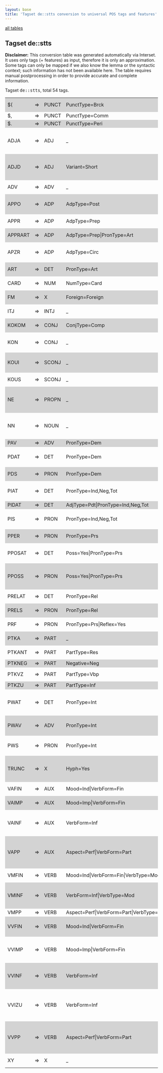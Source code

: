 ```yaml
---
layout: base
title: 'Tagset de::stts conversion to universal POS tags and features'
---
```


<a href="index.html">all tables</a>

## Tagset de::stts

**Disclaimer:**
This conversion table was generated automatically via Interset.
It uses only tags (+ features) as input, therefore it is only an approximation.
Some tags can only be mapped if we also know the lemma or the syntactic context; such information has not been available here.
The table requires manual postprocessing in order to provide accurate and complete information.

Tagset <tt>de::stts</tt>, total 54 tags.

<table>
  <tr style="background:lightgray"><td>$(</td><td>=&gt;</td><td>PUNCT</td><td>PunctType=Brck</td><td><em>``, '', *RRB*, *LRB*, -</em></td></tr>
  <tr><td>$,</td><td>=&gt;</td><td>PUNCT</td><td>PunctType=Comm</td><td><em>,</em></td></tr>
  <tr style="background:lightgray"><td>$.</td><td>=&gt;</td><td>PUNCT</td><td>PunctType=Peri</td><td><em>., :, ?, ;, !</em></td></tr>
  <tr><td>ADJA</td><td>=&gt;</td><td>ADJ</td><td>_</td><td><em>neuen, neue, deutschen, ersten, anderen</em></td></tr>
  <tr style="background:lightgray"><td>ADJD</td><td>=&gt;</td><td>ADJ</td><td>Variant=Short</td><td><em>gut, rund, knapp, deutlich, möglich</em></td></tr>
  <tr><td>ADV</td><td>=&gt;</td><td>ADV</td><td>_</td><td><em>auch, nur, noch, so, aber</em></td></tr>
  <tr style="background:lightgray"><td>APPO</td><td>=&gt;</td><td>ADP</td><td>AdpType=Post</td><td><em>zufolge, nach, gegenüber, wegen, über</em></td></tr>
  <tr><td>APPR</td><td>=&gt;</td><td>ADP</td><td>AdpType=Prep</td><td><em>in, von, mit, für, auf</em></td></tr>
  <tr style="background:lightgray"><td>APPRART</td><td>=&gt;</td><td>ADP</td><td>AdpType=Prep|PronType=Art</td><td><em>im, am, zum, zur, vom</em></td></tr>
  <tr><td>APZR</td><td>=&gt;</td><td>ADP</td><td>AdpType=Circ</td><td><em>an, hinaus, aus, her, heraus</em></td></tr>
  <tr style="background:lightgray"><td>ART</td><td>=&gt;</td><td>DET</td><td>PronType=Art</td><td><em>der, die, den, des, das</em></td></tr>
  <tr><td>CARD</td><td>=&gt;</td><td>NUM</td><td>NumType=Card</td><td><em>000, zwei, drei, vier, fünf</em></td></tr>
  <tr style="background:lightgray"><td>FM</td><td>=&gt;</td><td>X</td><td>Foreign=Foreign</td><td><em>New, of, de, Times, the</em></td></tr>
  <tr><td>ITJ</td><td>=&gt;</td><td>INTJ</td><td>_</td><td><em>naja, Ach, äh, Na, piep</em></td></tr>
  <tr style="background:lightgray"><td>KOKOM</td><td>=&gt;</td><td>CONJ</td><td>ConjType=Comp</td><td><em>als, wie, denn, wir</em></td></tr>
  <tr><td>KON</td><td>=&gt;</td><td>CONJ</td><td>_</td><td><em>und, oder, sondern, sowie, aber</em></td></tr>
  <tr style="background:lightgray"><td>KOUI</td><td>=&gt;</td><td>SCONJ</td><td>_</td><td><em>um, ohne, statt, anstatt, Ums</em></td></tr>
  <tr><td>KOUS</td><td>=&gt;</td><td>SCONJ</td><td>_</td><td><em>daß, wenn, weil, ob, als</em></td></tr>
  <tr style="background:lightgray"><td>NE</td><td>=&gt;</td><td>PROPN</td><td>_</td><td><em>SPD, Deutschland, USA, dpa, Bonn</em></td></tr>
  <tr><td>NN</td><td>=&gt;</td><td>NOUN</td><td>_</td><td><em>Prozent, Mark, Millionen, November, Jahren</em></td></tr>
  <tr style="background:lightgray"><td>PAV</td><td>=&gt;</td><td>ADV</td><td>PronType=Dem</td><td><em></em></td></tr>
  <tr><td>PDAT</td><td>=&gt;</td><td>DET</td><td>PronType=Dem</td><td><em>dieser, diese, diesem, dieses, diesen</em></td></tr>
  <tr style="background:lightgray"><td>PDS</td><td>=&gt;</td><td>PRON</td><td>PronType=Dem</td><td><em>das, dies, die, diese, der</em></td></tr>
  <tr><td>PIAT</td><td>=&gt;</td><td>DET</td><td>PronType=Ind,Neg,Tot</td><td><em>keine, mehr, alle, kein, beiden</em></td></tr>
  <tr style="background:lightgray"><td>PIDAT</td><td>=&gt;</td><td>DET</td><td>AdjType=Pdt|PronType=Ind,Neg,Tot</td><td><em></em></td></tr>
  <tr><td>PIS</td><td>=&gt;</td><td>PRON</td><td>PronType=Ind,Neg,Tot</td><td><em>man, allem, nichts, alles, mehr</em></td></tr>
  <tr style="background:lightgray"><td>PPER</td><td>=&gt;</td><td>PRON</td><td>PronType=Prs</td><td><em>es, sie, er, wir, ich</em></td></tr>
  <tr><td>PPOSAT</td><td>=&gt;</td><td>DET</td><td>Poss=Yes|PronType=Prs</td><td><em>ihre, seine, seiner, ihrer, ihren</em></td></tr>
  <tr style="background:lightgray"><td>PPOSS</td><td>=&gt;</td><td>PRON</td><td>Poss=Yes|PronType=Prs</td><td><em>ihren, Seinen, seinem, unsrigen, meiner</em></td></tr>
  <tr><td>PRELAT</td><td>=&gt;</td><td>DET</td><td>PronType=Rel</td><td><em>deren, dessen, die</em></td></tr>
  <tr style="background:lightgray"><td>PRELS</td><td>=&gt;</td><td>PRON</td><td>PronType=Rel</td><td><em>die, der, das, dem, denen</em></td></tr>
  <tr><td>PRF</td><td>=&gt;</td><td>PRON</td><td>PronType=Prs|Reflex=Yes</td><td><em>sich, uns, mich, mir, dich</em></td></tr>
  <tr style="background:lightgray"><td>PTKA</td><td>=&gt;</td><td>PART</td><td>_</td><td><em>zu, am, allzu, Um</em></td></tr>
  <tr><td>PTKANT</td><td>=&gt;</td><td>PART</td><td>PartType=Res</td><td><em>nein, ja, bitte, Gewiß, Also</em></td></tr>
  <tr style="background:lightgray"><td>PTKNEG</td><td>=&gt;</td><td>PART</td><td>Negative=Neg</td><td><em>nicht</em></td></tr>
  <tr><td>PTKVZ</td><td>=&gt;</td><td>PART</td><td>PartType=Vbp</td><td><em>an, aus, ab, vor, auf</em></td></tr>
  <tr style="background:lightgray"><td>PTKZU</td><td>=&gt;</td><td>PART</td><td>PartType=Inf</td><td><em>zu, zur, zum</em></td></tr>
  <tr><td>PWAT</td><td>=&gt;</td><td>DET</td><td>PronType=Int</td><td><em>welche, welchen, welcher, wie, welchem</em></td></tr>
  <tr style="background:lightgray"><td>PWAV</td><td>=&gt;</td><td>ADV</td><td>PronType=Int</td><td><em>wie, wo, warum, wobei, wonach</em></td></tr>
  <tr><td>PWS</td><td>=&gt;</td><td>PRON</td><td>PronType=Int</td><td><em>was, wer, wem, wen, welches</em></td></tr>
  <tr style="background:lightgray"><td>TRUNC</td><td>=&gt;</td><td>X</td><td>Hyph=Yes</td><td><em>Staats-, Industrie-, Finanz-, Öl-, Lohn-</em></td></tr>
  <tr><td>VAFIN</td><td>=&gt;</td><td>AUX</td><td>Mood=Ind|VerbForm=Fin</td><td><em>ist, hat, wird, sind, sei</em></td></tr>
  <tr style="background:lightgray"><td>VAIMP</td><td>=&gt;</td><td>AUX</td><td>Mood=Imp|VerbForm=Fin</td><td><em>Seid, werde, Sei</em></td></tr>
  <tr><td>VAINF</td><td>=&gt;</td><td>AUX</td><td>VerbForm=Inf</td><td><em>werden, sein, haben, worden, Dabeisein</em></td></tr>
  <tr style="background:lightgray"><td>VAPP</td><td>=&gt;</td><td>AUX</td><td>Aspect=Perf|VerbForm=Part</td><td><em>worden, gewesen, geworden, gehabt, werden</em></td></tr>
  <tr><td>VMFIN</td><td>=&gt;</td><td>VERB</td><td>Mood=Ind|VerbForm=Fin|VerbType=Mod</td><td><em>kann, soll, will, muß, sollen</em></td></tr>
  <tr style="background:lightgray"><td>VMINF</td><td>=&gt;</td><td>VERB</td><td>VerbForm=Inf|VerbType=Mod</td><td><em>können, müssen, wollen, dürfen, sollen</em></td></tr>
  <tr><td>VMPP</td><td>=&gt;</td><td>VERB</td><td>Aspect=Perf|VerbForm=Part|VerbType=Mod</td><td><em>gewollt</em></td></tr>
  <tr style="background:lightgray"><td>VVFIN</td><td>=&gt;</td><td>VERB</td><td>Mood=Ind|VerbForm=Fin</td><td><em>sagte, gibt, geht, steht, kommt</em></td></tr>
  <tr><td>VVIMP</td><td>=&gt;</td><td>VERB</td><td>Mood=Imp|VerbForm=Fin</td><td><em>siehe, sprich, schauen, Sagen, gestehe</em></td></tr>
  <tr style="background:lightgray"><td>VVINF</td><td>=&gt;</td><td>VERB</td><td>VerbForm=Inf</td><td><em>machen, lassen, bleiben, geben, bringen</em></td></tr>
  <tr><td>VVIZU</td><td>=&gt;</td><td>VERB</td><td>VerbForm=Inf</td><td><em>einzusetzen, durchzusetzen, aufzunehmen, abzubauen, umzusetzen</em></td></tr>
  <tr style="background:lightgray"><td>VVPP</td><td>=&gt;</td><td>VERB</td><td>Aspect=Perf|VerbForm=Part</td><td><em>gemacht, getötet, gefordert, gegeben, gestellt</em></td></tr>
  <tr><td>XY</td><td>=&gt;</td><td>X</td><td>_</td><td><em>dpa, ap, afp, rtr, wb</em></td></tr>
</table>
